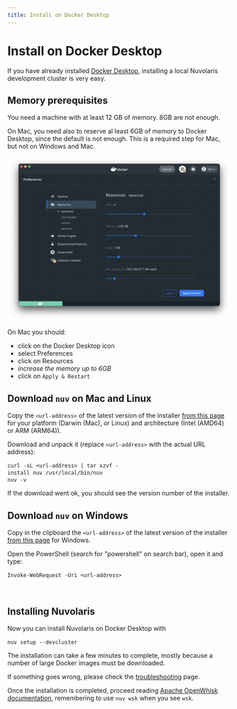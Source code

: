 ```yaml
---
title: Install on Docker Desktop
---
```


# Install on Docker Desktop

If you have already installed [Docker Desktop](https://www.docker.com/products/docker-desktop/), installing a local Nuvolaris development cluster is very easy.

## Memory prerequisites

You need a machine with at least 12 GB of memory. 8GB are not enough. 

On Mac, you need also to reserve al least 6GB of memory to Docker Desktop, since the default is not enough. This is a required step for Mac, but not on Windows and Mac.

![](how-to-install-on-docker-desktop/install_docker_desktop.png)

On Mac you should:
- click on the Docker Desktop icon
- select Preferences
- click on Resources 
- *increase the memory up to 6GB* 
- click on `Apply & Restart`

## Download `nuv` on Mac and Linux

Copy the `<url-address>` of the latest version of the installer [from this page](https://github.com/nuvolaris/nuvolaris/releases) for your platform (Darwin (Mac), or Linux) and architecture (Intel (AMD64) or ARM (ARM64)).

Download and unpack it (replace `<url-address>` with the actual URL address):

```
curl -sL <url-address> | tar xzvf -
install nuv /usr/local/bin/nuv
nuv -v
```

If the download went ok, you should see the version number of the installer.

## Download `nuv` on Windows


Copy in the clipboard the `<url-address>` of the latest version of the installer [from this page](https://github.com/nuvolaris/nuvolaris/releases) for Windows.

Open the PowerShell (search for "powershell" on search bar), open it and type:

```
Invoke-WebRequest -Uri <url-address>

 
```

## Installing Nuvolaris 

Now you can install Nuvolaris on Docker Desktop with 

```
nuv setup --devcluster
```

The installation can take a few minutes to complete, mostly because a number of large Docker images must be downloaded. 

If something goes wrong, please check the [troubleshooting](troubleshooting.md) page.

Once the installation is completed, proceed reading [Apache OpenWhisk documentation](https://openwhisk.apache.org/documentation.html), remembering to use `nuv wsk` when you see `wsk`.



